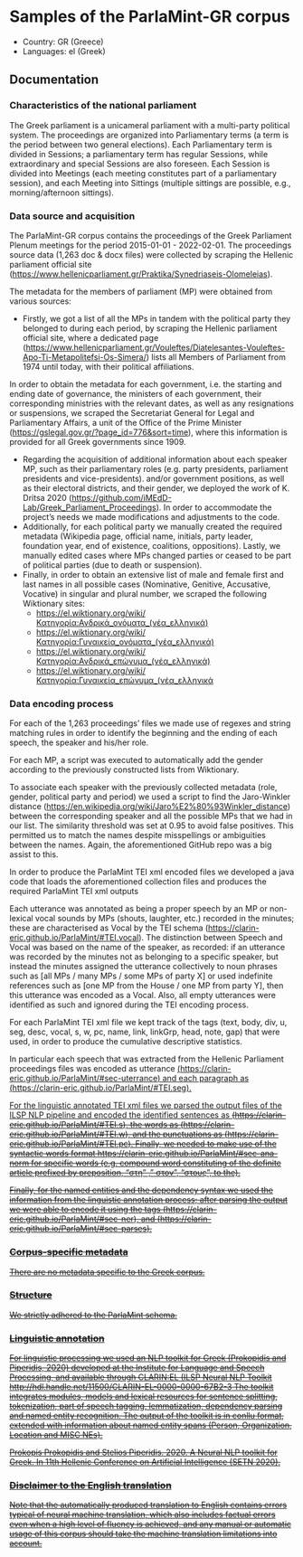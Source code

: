 # Samples of the ParlaMint-GR corpus

- Country: GR (Greece)
- Languages: el (Greek)

## Documentation

### Characteristics of the national parliament

The Greek parliament is a unicameral parliament with a multi-party political system. The proceedings are organized into Parliamentary terms (a term is the period between two general elections). Each Parliamentary term is divided in Sessions; a parliamentary term has regular Sessions, while extraordinary and special Sessions are also foreseen. Each Session is divided into Meetings (each meeting constitutes part of a parliamentary session), and each Meeting into Sittings (multiple sittings are possible, e.g., morning/afternoon sittings).

### Data source and acquisition

The ParlaMint-GR corpus contains the proceedings of the Greek Parliament Plenum meetings for the period 2015-01-01 - 2022-02-01. The proceedings source data (1,263 doc & docx files) were collected by scraping the Hellenic parliament official site
(https://www.hellenicparliament.gr/Praktika/Synedriaseis-Olomeleias).

The metadata for the members of parliament (MP) were obtained from various sources:

- Firstly, we got a list of all the MPs in tandem with the political party they belonged to during each period, by scraping the Hellenic parliament official site, where a dedicated page  (https://www.hellenicparliament.gr/Vouleftes/Diatelesantes-Vouleftes-Apo-Ti-Metapolitefsi-Os-Simera/) lists all Members of Parliament from 1974 until today, with their political affiliations.

In order to obtain the metadata for each government, i.e. the starting and ending date  of governance, the ministers of each government, their corresponding ministries with the relevant dates, as well as any resignations or suspensions, we scraped the Secretariat General for Legal and Parliamentary Affairs, a unit of the Office of the Prime Minister (https://gslegal.gov.gr/?page_id=776&sort=time), where this information is provided for all Greek governments since 1909.

- Regarding the acquisition of additional information about each speaker MP, such as their parliamentary roles (e.g. party presidents, parliament presidents and vice-presidents). and/or government positions, as well as their electoral districts, and their gender, we deployed the work of K. Dritsa 2020 (https://github.com/iMEdD-Lab/Greek_Parliament_Proceedings). In order to accommodate the project’s needs we made modifications and adjustments to the code.
- Additionally, for each political party we manually created the required metadata (Wikipedia page, official name, initials, party leader, foundation year, end of existence, coalitions, oppositions). Lastly, we manually edited cases where MPs changed parties or ceased to be part of political parties (due to death or suspension).
- Finally, in order to obtain an extensive list of male and female first and last names in all possible cases (Nominative, Genitive, Accusative, Vocative) in singular and plural number, we scraped the following Wiktionary sites:
   - https://el.wiktionary.org/wiki/Κατηγορία:Ανδρικά_ονόματα_(νέα_ελληνικά)
   - https://el.wiktionary.org/wiki/Κατηγορία:Γυναικεία_ονόματα_(νέα_ελληνικά)
   - https://el.wiktionary.org/wiki/Κατηγορία:Ανδρικά_επώνυμα_(νέα_ελληνικά)
   - https://el.wiktionary.org/wiki/Κατηγορία:Γυναικεία_επώνυμα_(νέα_ελληνικά

### Data encoding process

For each of the 1,263 proceedings’ files we made use of regexes and string matching rules in order to identify the beginning and the ending of each speech, the speaker and his/her role.

For each MP, a script was executed to automatically add the gender according to the previously constructed lists from Wiktionary.

To associate each speaker with the previously collected metadata (role, gender, political party and period) we used a script to find the Jaro-Winkler distance (https://en.wikipedia.org/wiki/Jaro%E2%80%93Winkler_distance) between the corresponding speaker and all the possible MPs that we had in our list. The similarity threshold was set at 0.95 to avoid false positives. This permitted us to match the names despite misspellings or ambiguities between the names. Again, the aforementioned GitHub repo was a big assist to this.

In order to produce the ParlaMint TEI xml encoded files we developed a java code that loads the aforementioned collection files and produces the required ParlaMint TEI xml outputs

Each utterance was annotated as being a proper speech by an MP or non-lexical vocal sounds by MPs (shouts, laughter, etc.) recorded in the minutes; these are characterised as Vocal by the TEI schema (https://clarin-eric.github.io/ParlaMint/#TEI.vocal). The distinction between Speech and Vocal was based on the name of the speaker, as recorded: if an utterance was recorded by the minutes not as belonging to a specific speaker, but instead the minutes assigned the utterance collectively to noun phrases such as [all MPs / many MPs / some MPs of party X] or used indefinite references such as [one MP from the House / one MP from party Y], then this utterance was encoded as a Vocal. Also, all empty utterances were identified as such and ignored during the TEI encoding process.

For each ParlaMint TEI xml file we kept track of the tags (text, body, div, u, seg, desc, vocal, s, w, pc, name, link, linkGrp, head, note, gap) that were used, in order to produce the cumulative descriptive statistics.

In particular each speech that was extracted from the Hellenic Parliament proceedings files was encoded as utterance <u> (https://clarin-eric.github.io/ParlaMint/#sec-uterrance) and each paragraph as <seg> (https://clarin-eric.github.io/ParlaMint/#TEI.seg).

For the linguistic annotated TEI xml files we parsed the output files of the ILSP NLP pipeline and encoded the identified sentences as <s> (https://clarin-eric.github.io/ParlaMint/#TEI.s), the words as <w> (https://clarin-eric.github.io/ParlaMint/#TEI.w), and the punctuations as <pc> (https://clarin-eric.github.io/ParlaMint/#TEI.pc). Finally, we needed to make use of the syntactic words format https://clarin-eric.github.io/ParlaMint/#sec-ana-norm for specific words (e.g. compound word constituting of the definite article prefixed by preposition, “στη” ,” στον”, “στους”, to the).

Finally, for the named entities and the dependency syntax we used the information from the linguistic annotation process; after parsing the output we were able to encode it using the tags <name> (https://clarin-eric.github.io/ParlaMint/#sec-ner), <linkGrp> and <link>
(https://clarin-eric.github.io/ParlaMint/#sec-parses).

### Corpus-specific metadata

There are no metadata specific to the Greek corpus.

### Structure

We strictly adhered to the ParlaMint schema.

### Linguistic annotation

For linguistic processing we used an NLP toolkit for Greek  (Prokopidis and Piperidis, 2020) developed at the Institute for Language and Speech Processing, and available through CLARIN:EL (ILSP Neural NLP Toolkit
 http://hdl.handle.net/11500/CLARIN-EL-0000-0000-67B2-3   The toolkit integrates modules, models and lexical resources for sentence splitting, tokenization, part of speech tagging, lemmatization, dependency parsing and named entity recognition. The output of the toolkit is in conllu format, extended with information about named entity spans (Person, Organization, Location and MISC NEs).

Prokopis Prokopidis and Stelios Piperidis. 2020. A Neural NLP toolkit for Greek. In 11th Hellenic Conference on Artificial Intelligence (SETN 2020).

### Disclaimer to the English translation

Note that the automatically produced translation to English contains errors typical of neural machine translation, which also includes factual errors even when a high level of fluency is achieved, and any manual or automatic usage of this corpus should take the machine translation limitations into account.
